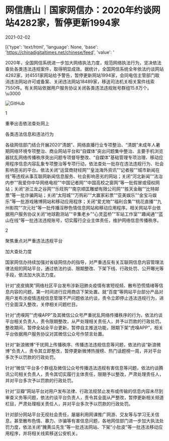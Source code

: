 # 网信唐山｜国家网信办：2020年约谈网站4282家，暂停更新1994家

2021-02-02

[{'type': 'text/html', 'language': None, 'base': 'https://chinadigitaltimes.net/chinese/feed', 'value': '

2020年，全国网信系统进一步加大网络执法力度，规范网络执法行为，坚决依法查处各类违法违规案件，取得明显成效。据统计，全国网信系统全年依法约谈网站4282家，对4551家网站给予警告，暂停更新网站1994家，会同电信主管部门取消违法网站许可或备案、关闭违法网站18489家，移送司法机关相关案件线索7550件。有关网站依据用户服务协议关闭各类违法违规账号群组15.8万个。\u3000



![GitHub](https://chinadigitaltimes.net/chinese/files/2021/02/post-662272-601916e53a419.)

1

重拳出击依法查处网上

各类违法信息和违法行为

各级网信部门结合开展2020“清朗”、网络直播行业专项整治、“清朗”未成年人暑期网络环境专项整治、商业网站平台和“自媒体”突出问题集中整治、主要手机浏览器扰乱网络传播秩序突出问题专项督导整改、“自媒体”基础管理专项治理、移动应用程序信息内容乱象专项整治等专项行动，依法查处一批存在违法违规行为、社会影响恶劣的平台。依法关闭“运营商财经网”“皇泷海外资讯”“记者报”“城市新闻在线”等违规从事互联网新闻信息服务、社会影响恶劣的网站；关闭“河北新闻”“法治内参”“我爱你中华网络电视”“中国记者网”“中国高校之窗网”等一批假冒或侵权网站；关闭“浙江龙之谷网”“乐旺购”“南京顺匡雕塑有限公司网”“胜天金融”“比特邮票”等一批诈骗网站；关闭“太阳城”“万购彩”“大赢家彩票”“亚美娱乐”“金宝马娱乐”等一批游戏赌博网站和移动应用程序；关闭“爱尤物”“福利合集”“桃花直播”“九州影院”“次元社”等一批传播淫秽色情信息网站和移动应用程序。相关网站平台依据用户服务协议关闭“地球勘测站”“辛集老乡”“心灵蓝桥”“军站工作室”“趣闻通”“蓝山在线”等一批违法违规账号，切实履行企业主体责任，维护网络信息传播秩序。

2

聚焦重点对严重违法违规平台

加大查处力度

国家网信办持续加强对省级网信办的指导，对严重违反有关互联网信息内容管理法律法规的网站平台，通过依法约谈、限期整改、下架下线、行政处罚、公开曝光等手段，依法加大执法力度。

针对“皮皮搞笑”网络社区平台发布涉新冠肺炎疫情有害短视频、散布恐慌情绪等信息内容的问题，第一时间进行应用商店下架处置。就“百度”等网站平台部分产品对用户发布涉疫情违规信息管理不严问题依法约谈，责令立即停止违法违规行为，进行全面深入整改，关停相关问题栏目。

针对“虎嗅网”“虎嗅APP”及其微信公众号严重扰乱网络传播秩序的行为，依法约谈平台相关负责人，责令限期整改，从严处理相关责任人，并予以罚款的行政处罚。整改期间，暂停全站全平台更新，暂停自主推送功能，限期下架“虎嗅APP”，相关平台依据用户服务协议对其微信公众号作禁言处置。

针对“新浪微博”干扰网上传播秩序、传播违法违规信息等问题，依法约谈“新浪微博”负责人，责令其立即整改，暂停更新微博热搜榜、热门话题榜一周，并对平台多次予以罚款的行政处罚。

针对“微信”平台多个群组及微信公众号传播违法违规有害信息等问题，依法约谈腾讯公司相关负责人，责令其切实履行主体责任，限期予以整改，严肃处理责任人，并对平台多次予以罚款的行政处罚。

针对“豆瓣”网站平台对用户发布法律、行政法规禁止发布或传输的信息内容未尽到审查义务等问题，依法约谈平台负责人，责令其全面从严整改，暂停更新相关频道栏目，严肃处理相关责任人，并对平台多次予以罚款的行政处罚。

针对部分网站平台无视社会责任，屡屡利用网课推广网游、交友等与学习无关信息，甚至散布色情、暴力、诈骗等有害信息问题，各地网信部门进一步加大执法处罚力度，依法关闭“腌黄瓜先生”等一批违法网站、下架“小肚皮”等一批违法移动应用程序，并将相关线索移送公安机关。

